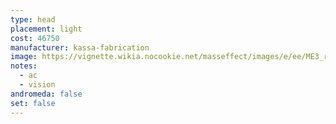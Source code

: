 ```yaml
---
type: head
placement: light
cost: 46750
manufacturer: kassa-fabrication
image: https://vignette.wikia.nocookie.net/masseffect/images/e/ee/ME3_recon_hood.png/revision/latest/scale-to-width-down/115?cb=20120312191621
notes:
  - ac
  - vision
andromeda: false
set: false
---
```

